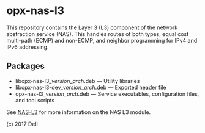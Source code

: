 # opx-nas-l3
This repository contains the Layer 3 (L3) component of the network abstraction service (NAS). This handles routes of both types, equal cost multi-path (ECMP) and non-ECMP, and neighbor programming for IPv4 and IPv6 addressing. 

## Packages
- libopx-nas-l3\_*version*\_*arch*.deb — Utility libraries  
- libopx-nas-l3-dev\_*version*\_*arch*.deb — Exported header file  
- opx-nas-l3\_*version*\_*arch*.deb — Service executables, configuration files, and tool scripts 

See [NAS-L3](https://github.com/open-switch/opx-docs/wiki/NAS-L3) for more information on the NAS L3 module.

(c) 2017 Dell

